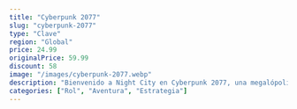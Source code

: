 ```yaml
---
title: "Cyberpunk 2077"
slug: "cyberpunk-2077"
type: "Clave"
region: "Global"
price: 24.99
originalPrice: 59.99
discount: 58
image: "/images/cyberpunk-2077.webp"
description: "Bienvenido a Night City en Cyberpunk 2077, una megalópolis obsesionada con el poder, el glamur y las modificaciones corporales. Juega como V, un mercenario que busca un implante único que es la clave de la inmortalidad. Personaliza tu estilo de juego, desarrolla tus habilidades y explora un vasto mundo abierto donde tus elecciones impactarán drásticamente la historia y tu destino."
categories: ["Rol", "Aventura", "Estrategia"]
---
```

